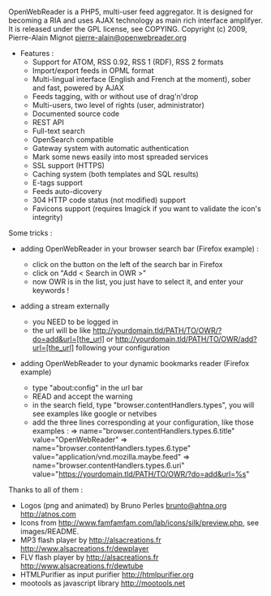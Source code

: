 OpenWebReader is a PHP5, multi-user feed aggregator.
It is designed for becoming a RIA and uses AJAX technology as main rich interface amplifyer.
It is released under the GPL license, see COPYING.
Copyright (c) 2009, Pierre-Alain Mignot <pierre-alain@openwebreader.org>

- Features :
    * Support for ATOM, RSS 0.92, RSS 1 (RDF), RSS 2 formats
    * Import/export feeds in OPML format
    * Multi-lingual interface (English and French at the moment), sober and fast, powered by AJAX
    * Feeds tagging, with or without use of drag'n'drop
    * Multi-users, two level of rights (user, administrator)
    * Documented source code
    * REST API
    * Full-text search
    * OpenSearch compatible
    * Gateway system with automatic authentication
    * Mark some news easily into most spreaded services
    * SSL support (HTTPS)
    * Caching system (both templates and SQL results)
    * E-tags support
    * Feeds auto-dicovery
    * 304 HTTP code status (not modified) support
    * Favicons support (requires Imagick if you want to validate the icon's integrity)

Some tricks :
- adding OpenWebReader in your browser search bar (Firefox example) :
    * click on the button on the left of the search bar in Firefox
    * click on "Add < Search in OWR >"
    * now OWR is in the list, you just have to select it, and enter your keywords !

- adding a stream externally
    * you NEED to be logged in
    * the url will be like http://yourdomain.tld/PATH/TO/OWR/?do=add&url=[the_url] or http://yourdomain.tld/PATH/TO/OWR/add?url=[the_url] following your configuration

- adding OpenWebReader to your dynamic bookmarks reader (Firefox example)
    * type "about:config" in the url bar
    * READ and accept the warning
    * in the search field, type "browser.contentHandlers.types", you will see examples like google or netvibes
    * add the three lines corresponding at your configuration, like those examples :
        => name="browser.contentHandlers.types.6.title" value="OpenWebReader"
        => name="browser.contentHandlers.types.6.type" value="application/vnd.mozilla.maybe.feed"
        => name="browser.contentHandlers.types.6.uri" value="https://yourdomain.tld/PATH/TO/OWR/?do=add&url=%s"


Thanks to all of them :
- Logos (png and animated) by Bruno Perles <brunto@ahtna.org> <http://atnos.com>
- Icons from http://www.famfamfam.com/lab/icons/silk/preview.php, see images/README.
- MP3 flash player by <http://alsacreations.fr> <http://www.alsacreations.fr/dewplayer>
- FLV flash player by <http://alsacreations.fr> <http://www.alsacreations.fr/dewtube>
- HTMLPurifier as input purifier <http://htmlpurifier.org>
- mootools as javascript library <http://mootools.net>
